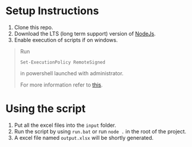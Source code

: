 # Setup Instructions

1. Clone this repo.
2. Download the LTS (long term support) version of [NodeJs](https://nodejs.org/en/).
3. Enable execution of scripts if on windows.

>Run
>``` 
>Set-ExecutionPolicy RemoteSigned
>```
>in powershell launched with administrator.
>
>For more information refer to [this](https://www.itechtics.com/enable-script-execution-powershell/).

# Using the script

1. Put all the excel files into the `input` folder.
2. Run the script by using `run.bat` or run `node .` in the root of the project.
3. A excel file named `output.xlsx` will be shortly generated.
